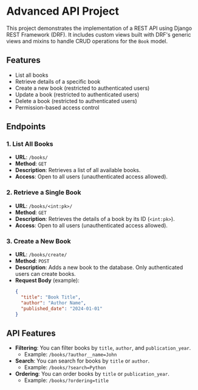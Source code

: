 # Advanced API Project

This project demonstrates the implementation of a REST API using Django REST Framework (DRF). It includes custom views built with DRF's generic views and mixins to handle CRUD operations for the `Book` model.

## Features
- List all books
- Retrieve details of a specific book
- Create a new book (restricted to authenticated users)
- Update a book (restricted to authenticated users)
- Delete a book (restricted to authenticated users)
- Permission-based access control

## Endpoints

### 1. List All Books
- **URL**: `/books/`
- **Method**: `GET`
- **Description**: Retrieves a list of all available books.
- **Access**: Open to all users (unauthenticated access allowed).

### 2. Retrieve a Single Book
- **URL**: `/books/<int:pk>/`
- **Method**: `GET`
- **Description**: Retrieves the details of a book by its ID (`<int:pk>`).
- **Access**: Open to all users (unauthenticated access allowed).

### 3. Create a New Book
- **URL**: `/books/create/`
- **Method**: `POST`
- **Description**: Adds a new book to the database. Only authenticated users can create books.
- **Request Body** (example):
  ```json
  {
    "title": "Book Title",
    "author": "Author Name",
    "published_date": "2024-01-01"
  }


## API Features
- **Filtering**: You can filter books by `title`, `author`, and `publication_year`.
  - Example: `/books/?author__name=John`
- **Search**: You can search for books by `title` or `author`.
  - Example: `/books/?search=Python`
- **Ordering**: You can order books by `title` or `publication_year`.
  - Example: `/books/?ordering=title`
